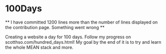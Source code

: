 100Days
=======
** I have committed 1200 lines more than the number of lines displayed on the contribution page. Something went wrong **

Creating a website a day for 100 days. Follow my progress on scotthso.com/hundred_days.html!
My goal by the end of it is to try and learn the whole MEAN stack and more.

